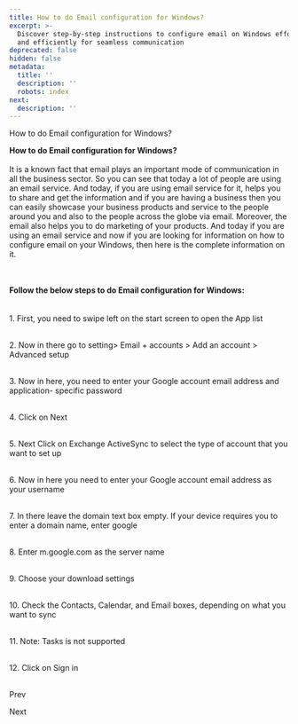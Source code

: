 ```yaml
---
title: How to do Email configuration for Windows?
excerpt: >-
  Discover step-by-step instructions to configure email on Windows effortlessly
  and efficiently for seamless communication
deprecated: false
hidden: false
metadata:
  title: ''
  description: ''
  robots: index
next:
  description: ''
---
```


<div class="page-header">

How to do Email configuration for Windows? 
</div>

<div itemprop="articleBody">
<span style={{fontSize: "large"}}><span style={{fontSize: "xx-large"}}><strong>How to do Email configuration for Windows?</strong></span><br class="kix-line-break" /><br class="kix-line-break" />It is a known fact that email plays an important mode of communication in all the business sector. So you can see that today a lot of people are using an email service. And today, if you are using email service for it, helps you to share and get the information and if you are having a business then you can easily showcase your business products and service to the people around you and also to the people across the globe via email. Moreover, the email also helps you to do marketing of your products. And today if you are using an email service and now if you are looking for information on how to configure email on your Windows, then here is the complete information on it.</span>
<p><span style={{fontSize: "large"}}> </span></p>
<p dir="ltr"><span style={{fontSize: "large"}}><br class="kix-line-break" /><br class="kix-line-break" /><span style={{fontSize: "x-large"}}><strong>Follow the below steps to do Email configuration for Windows:</strong> </span><br /><br class="kix-line-break" /><br class="kix-line-break" />1. First, you need to swipe left on the start screen to open the App list <br class="kix-line-break" /><br class="kix-line-break" /></span></p>
<p dir="ltr"><span style={{fontSize: "large"}}>2. Now in there go to setting&gt; Email + accounts &gt; Add an account &gt; Advanced setup<br class="kix-line-break" /><br class="kix-line-break" /></span></p>
<p dir="ltr"><span style={{fontSize: "large"}}>3. Now in here, you need to enter your Google account email address and application- specific password<br class="kix-line-break" /><br class="kix-line-break" /></span></p>
<p dir="ltr"><span style={{fontSize: "large"}}>4. Click on Next<br class="kix-line-break" /><br class="kix-line-break" /></span></p>
<p dir="ltr"><span style={{fontSize: "large"}}>5. Next Click on Exchange ActiveSync to select the type of account that you want to set up<br class="kix-line-break" /><br class="kix-line-break" /></span></p>
<p dir="ltr"><span style={{fontSize: "large"}}>6. Now in here you need to enter your Google account email address as your username<br class="kix-line-break" /><br class="kix-line-break" /></span></p>
<p dir="ltr"><span style={{fontSize: "large"}}>7. In there leave the domain text box empty. If your device requires you to enter a domain name, enter google<br class="kix-line-break" /><br class="kix-line-break" /></span></p>
<p dir="ltr"><span style={{fontSize: "large"}}>8. Enter m.google.com as the server name<br class="kix-line-break" /><br class="kix-line-break" /></span></p>
<p dir="ltr"><span style={{fontSize: "large"}}>9. Choose your download settings<br class="kix-line-break" /><br class="kix-line-break" /></span></p>
<p dir="ltr"><span style={{fontSize: "large"}}>10. Check the Contacts, Calendar, and Email boxes, depending on what you want to sync<br class="kix-line-break" /><br class="kix-line-break" /></span></p>
<p dir="ltr"><span style={{fontSize: "large"}}>11. Note: Tasks is not supported<br class="kix-line-break" /><br class="kix-line-break" /></span></p>
<p dir="ltr"><span style={{fontSize: "large"}}>12. Click on Sign in</span><br class="kix-line-break" /><br class="kix-line-break" /></p> </div>

<span class="icon-chevron-left" aria-hidden="true"></span> <span aria-hidden="true">Prev</span> 

<span aria-hidden="true">Next</span> <span class="icon-chevron-right" aria-hidden="true"></span> 

</div>